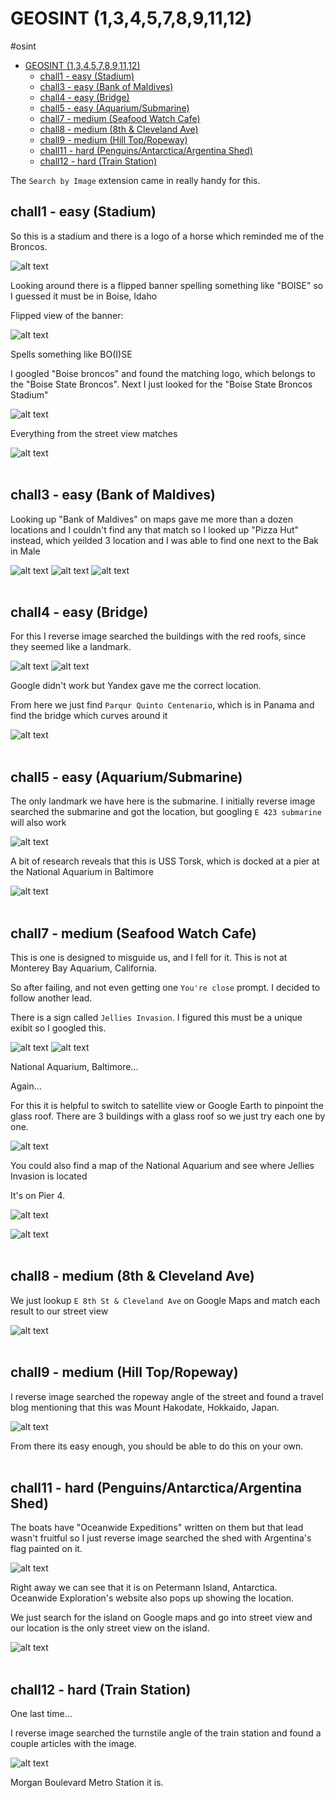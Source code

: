 # GEOSINT (1,3,4,5,7,8,9,11,12)

#osint

- [GEOSINT (1,3,4,5,7,8,9,11,12)](#geosint-13457891112)
  - [chall1 - easy (Stadium)](#chall1---easy-stadium)
  - [chall3 - easy (Bank of Maldives)](#chall3---easy-bank-of-maldives)
  - [chall4 - easy (Bridge)](#chall4---easy-bridge)
  - [chall5 - easy (Aquarium/Submarine)](#chall5---easy-aquariumsubmarine)
  - [chall7 - medium (Seafood Watch Cafe)](#chall7---medium-seafood-watch-cafe)
  - [chall8 - medium (8th \& Cleveland Ave)](#chall8---medium-8th--cleveland-ave)
  - [chall9 - medium (Hill Top/Ropeway)](#chall9---medium-hill-topropeway)
  - [chall11 - hard (Penguins/Antarctica/Argentina Shed)](#chall11---hard-penguinsantarcticaargentina-shed)
  - [chall12 - hard (Train Station)](#chall12---hard-train-station)


The `Search by Image` extension came in really handy for this.

## chall1 - easy (Stadium)

So this is a stadium and there is a logo of a horse which reminded me of the Broncos.

![alt text](screenshots/image.png)

Looking around there is a flipped banner spelling something like "BOISE" so I guessed it must be in Boise, Idaho

Flipped view of the banner:

![alt text](screenshots/image-2.png)

Spells something like BO(I)SE

I googled "Boise broncos"  and found the matching logo, which belongs to the "Boise State Broncos". Next I just looked for the "Boise State Broncos Stadium"

![alt text](screenshots/image-3.png)

Everything from the street view matches

![alt text](screenshots/image-4.png)
<br>
<br>

## chall3 - easy (Bank of Maldives)

Looking up "Bank of Maldives" on maps gave me more than a dozen locations and I couldn't find any that match so I looked up "Pizza Hut" instead, which yeilded 3 location and I was able to find one next to the Bak in Male

![alt text](screenshots/image-5.png)
![alt text](screenshots/image-6.png)
![alt text](screenshots/image-8.png)
<br>
<br>

## chall4 - easy (Bridge)

For this I reverse image searched the buildings with the red roofs, since they seemed like a landmark.

![alt text](screenshots/image.webp)
![alt text](screenshots/image-9.png)

Google didn't work but Yandex gave me the correct location.

From here we just find `Parqur Quinto Centenario`, which is in Panama and find the bridge which curves around it

![alt text](screenshots/image-10.png)
<br>
<br>

## chall5 - easy (Aquarium/Submarine)

The only landmark we have here is the submarine. I initially reverse image searched the submarine and got the location, but googling `E 423 submarine` will also work

![alt text](screenshots/image-12.png)

A bit of research reveals that this is USS Torsk, which is docked at a pier at the National Aquarium in Baltimore

![alt text](screenshots/image-13.png)
<br>
<br>

## chall7 - medium (Seafood Watch Cafe)

This is one is designed to misguide us, and I fell for it. This is not at Monterey Bay Aquarium, California. 

So after failing, and not even getting one `You're close` prompt. I decided to follow another lead.

There is a sign called `Jellies Invasion`. I figured this must be a unique exibit so I googled this.

![alt text](screenshots/image-14.png)
![alt text](screenshots/image-15.png)

National Aquarium, Baltimore...

Again...

For this it is helpful to switch to satellite view or Google Earth to pinpoint the glass roof. There are 3 buildings with a glass roof so we just try each one by one. 

![alt text](screenshots/image-17.png)

You could also find a map of the National Aquarium and see where Jellies Invasion is located

It's on Pier 4.

![alt text](screenshots/image-18.png)

![alt text](screenshots/image-16.png)
<br>
<br>

## chall8 - medium (8th & Cleveland Ave)

We just lookup `E 8th St & Cleveland Ave` on Google Maps and match each result to our street view

![alt text](screenshots/image-19.png)
<br>
<br>

## chall9 - medium (Hill Top/Ropeway)

I reverse image searched the ropeway angle of the street and found a travel blog mentioning that this was Mount Hakodate, Hokkaido, Japan.

![alt text](screenshots/image-20.png)

From there its easy enough, you should be able to do this on your own.
<br>
<br>

## chall11 - hard (Penguins/Antarctica/Argentina Shed)

The boats have "Oceanwide Expeditions" written on them but that lead wasn't fruitful so I just reverse image searched the shed with Argentina's flag painted on it.

![alt text](screenshots/image-21.png)

Right away we can see that it is on Petermann Island, Antarctica. Oceanwide Exploration's website also pops up showing the location. 

We just search for the island on Google maps and go into street view and our location is the only street view on the island. 

![alt text](screenshots/image-22.png)
<br>
<br>

## chall12 - hard (Train Station)

One last time...

I reverse image searched the turnstile angle of the train station and found a couple articles with the image. 

![alt text](screenshots/image-23.png)

Morgan Boulevard Metro Station it is.